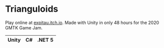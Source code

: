 # Trianguloids

Play online at [expitau.itch.io](https://expitau.itch.io/trianguloids). Made with Unity in only 48 hours for the 2020 GMTK Game Jam. 


| Unity | C# | .NET 5 |
|:-:|:-:|:-:|
